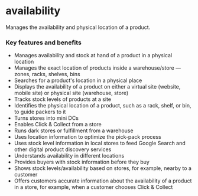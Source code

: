 # availability

Manages the availability and physical location of a product.

### Key features and benefits

* Manages availability and stock at hand of a product in a physical location  
* Manages the exact location of products inside a warehouse/store — zones, racks, shelves, bins  
* Searches for a product's location in a physical place  
* Displays the availability of a product on either a virtual site (website, mobile site) or physical site (warehouse, store)  
* Tracks stock levels of products at a site  
* Identifies the physical location of a product, such as a rack, shelf, or bin, to guide packers to it  
* Turns stores into mini DCs  
* Enables Click & Collect from a store  
* Runs dark stores or fulfillment from a warehouse  
* Uses location information to optimize the pick-pack process  
* Uses stock level information in local stores to feed Google Search and other digital product discovery services  
* Understands availability in different locations  
* Provides buyers with stock information before they buy  
* Shows stock levels/availability based on stores, for example, nearby to a customer  
* Offers customers accurate information about the availability of a product in a store, for example, when a customer chooses Click & Collect  
